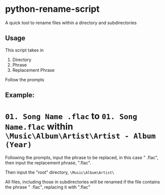 # python-rename-script
A quick tool to rename files within a directory and subdirectories

## Usage

This script takes in 
1. Directory 
2. Phrase
3. Replacement Phrase

Follow the prompts

## Example:

# `01. Song Name .flac` to `01. Song Name.flac` within `\Music\Album\Artist\Artist - Album (Year)`

Following the prompts, input the phrase to be replaced, in this case " .flac", then input the replacement phrase, ".flac".

Then input the "root" directory, `\Music\Album\Artist\` 

All files, including those in subdirectories will be renamed if the file contains the phrase " .flac", replacing it with ".flac"
